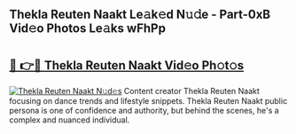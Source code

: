 ## Thekla Reuten Naakt Le𝚊k𝚎d N𝚞𝚍e - Part-0xB Vid𝚎o Photos Le𝚊ks wFhPp

# <h2><a href="http://fb2i40.evod.top/?m=Thekla+Reuten+Naakt">🔗 👉🔴 Thekla Reuten Naakt Vid𝚎o Ph𝚘t𝚘s</a></h2>

[![Thekla Reuten Naakt N𝚞d𝚎s](https://i.imgur.com/8V9OHl7.gif)](http://fb2i40.evod.top/?m=Thekla+Reuten+Naakt)
Content creator Thekla Reuten Naakt focusing on dance trends and lifestyle snippets. Thekla Reuten Naakt public persona is one of confidence and authority, but behind the scenes, he's a complex and nuanced individual. 
